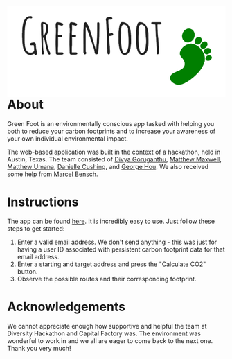 <img align="right" src="./public/images/logo.png"/>

# About
Green Foot is an environmentally conscious app tasked with helping you both to reduce your carbon footprints and to increase your awareness of your own individual environmental impact. 
  
The web-based application was built in the context of a hackathon, held in Austin, Texas. The team consisted of [Divya Goruganthu](https://github.com/divyaxg), [Matthew Maxwell](https://mattmaxwell.tech), [Matthew Umana](https://mumana98.github.io/Website_Portfolio/index.html), [Danielle Cushing](https://github.com/dcushing), and [George Hou](https://gyhou.com/). We also received some help from [Marcel Bensch](https://github.com/mbensch).

# Instructions
The app can be found [here](https://diversity-hackathon.github.io/greenfoot-frontend/#/). It is incredibly easy to use. Just follow these steps to get started:
1. Enter a valid email address. We don't send anything - this was just for having a user ID associated with persistent carbon footprint data for that email address.
2. Enter a starting and target address and press the "Calculate CO2" button.
3. Observe the possible routes and their corresponding footprint.

# Acknowledgements
We cannot appreciate enough how supportive and helpful the team at Diversity Hackathon and Capital Factory was. The environment was wonderful to work in and we all are eager to come back to the next one. Thank you very much!